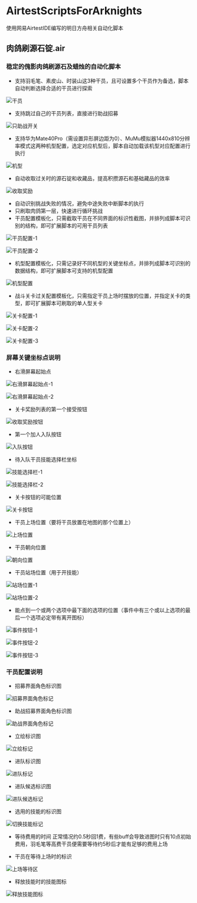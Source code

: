 # AirtestScriptsForArknights
使用网易AirtestIDE编写的明日方舟相关自动化脚本

## 肉鸽刷源石锭.air
### 稳定的傀影肉鸽刷源石及蜡烛的自动化脚本
+ 支持羽毛笔、素皮山、时装山这3种干员，且可设置多个干员作为备选，脚本自动判断选择合适的干员进行探索

![干员](images/干员.png)
+ 支持跳过自己的干员列表，直接进行助战招募

![只助战开关](images/只助战开关.png)

+ 支持华为Mate40Pro（需设置异形屏边距为0）、MuMu模拟器1440x810分辨率模式这两种机型配置，选定对应机型后，脚本自动加载该机型对应配置进行执行

![机型](images/机型.png)

+ 自动收取过关时的源石锭和收藏品，提高积攒源石和基础藏品的效率

![收取奖励](images/收取奖励.png)

+ 自动识别挑战失败的情况，避免中途失败中断脚本的执行
+ 只刷取肉鸽第一层，快速进行循环挑战
+ 干员配置模板化，只需截取干员在不同界面的标识性截图，并排列成脚本可识别的结构，即可扩展脚本的可用干员列表

![干员配置-1](images/干员配置-1.png)

![干员配置-2](images/干员配置-2.png)

+ 机型配置模板化，只需记录好不同机型的关键坐标点，并排列成脚本可识别的数据结构，即可扩展脚本可支持的机型配置

![机型配置](images/机型配置.png)

+ 战斗关卡过关配置模板化，只需指定干员上场时摆放的位置，并指定关卡的类型，即可扩展脚本可刷取的单人型关卡

![关卡配置-1](images/关卡配置-1.png)

![关卡配置-2](images/关卡配置-2.png)

![关卡配置-3](images/关卡配置-3.png)

### 屏幕关键坐标点说明
+ 右滑屏幕起始点

![右滑屏幕起始点-1](images/右滑屏幕起始点-1.png)

![右滑屏幕起始点-2](images/右滑屏幕起始点-2.png)

+ 关卡奖励列表的第一个接受按钮

![收取奖励按钮](images/收取奖励按钮.png)

+ 第一个加人入队按钮

![入队按钮](images/入队按钮.png)

+ 待入队干员技能选择栏坐标

![技能选择栏-1](images/技能选择栏-1.png)

![技能选择栏-2](images/技能选择栏-2.png)

+ 关卡按钮的可能位置

![关卡按钮](images/关卡按钮.png)
+ 干员上场位置（要将干员放置在地图的那个位置上）

![上场位置](images/上场位置.png)

+ 干员朝向位置

![朝向位置](images/朝向位置.png)

+ 干员站场位置（用于开技能）

![站场位置-1](images/站场位置-1.png)

![站场位置-2](images/站场位置-2.png)

+ 能点到一个或两个选项中最下面的选项的位置（事件中有三个或以上选项的最后一个选项必定带有离开图标）

![事件按钮-1](images/事件按钮-1.png)

![事件按钮-2](images/事件按钮-2.png)

![事件按钮-3](images/事件按钮-3.png)



### 干员配置说明
+ 招募界面角色标识图

![招募界面角色标记](images/招募界面角色标记.png)

+ 助战招募界面角色标识图

![助战界面角色标记](images/助战界面角色标记.png)

+ 立绘标识图

![立绘标记](images/立绘标记.png)

+ 进队标识图

![进队标记](images/进队标记.png)

+ 进队候选标识图

![进队候选标记](images/进队候选标记.png)

+ 选用的技能的标识图

![切换技能标记](images/切换技能标记.png)

+ 等待费用的时间
正常情况约0.5秒回1费，有些buff会导致进图时只有10点初始费用，羽毛笔等高费干员便需要等待约5秒后才能有足够的费用上场

+ 干员在等待上场时的标识

![上场等待区](images/上场等待区.png)

+ 释放技能时的技能图标

![释放技能图标](images/释放技能图标.png)

